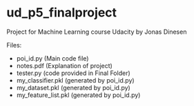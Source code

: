 # ud_p5_finalproject
Project for Machine Learning course Udacity
by Jonas Dinesen

Files:
- poi_id.py (Main code file)
- notes.pdf (Explanation of project)
- tester.py (code provided in Final Folder)
- my_classifier.pkl (generated by poi_id.py)
- my_dataset.pkl (generated by poi_id.py)
- my_feature_list.pkl (generated by poi_id.py)
